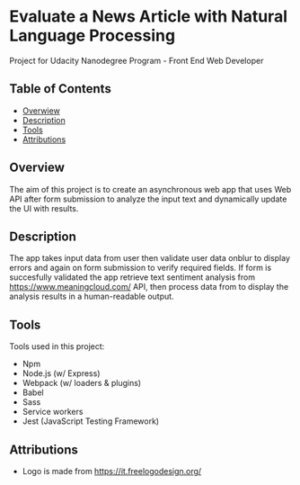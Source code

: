 # Evaluate a News Article with Natural Language Processing
Project for Udacity Nanodegree Program - Front End Web Developer

## Table of Contents

* [Overwiew](#overview)
* [Description](#description)
* [Tools](#tools)
* [Attributions](#attributions)


## Overview
The aim of this project is to create an asynchronous web app that uses Web API after form submission to analyze the input text and dynamically update the UI with results. 


## Description
The app takes input data from user then validate user data onblur to display errors and again on form submission to verify required fields. If form is succesfully validated the app retrieve text sentiment analysis from https://www.meaningcloud.com/ API, then process data from to display the analysis results in a human-readable output.

## Tools
Tools used in this project:
- Npm
- Node.js (w/ Express)
- Webpack (w/ loaders & plugins)
- Babel
- Sass
- Service workers
- Jest (JavaScript Testing Framework)


## Attributions
- Logo is made from https://it.freelogodesign.org/
